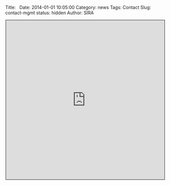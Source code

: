 Title: &nbsp;
Date: 2014-01-01 10:05:00
Category: news
Tags: Contact
Slug: contact-mgmt
status: hidden
Author: SIRA

<center><iframe style="border:1px solid black" seamless frameborder=0 scrolling="no" src="https://docs.google.com/forms/d/1eMNsMWxszrinmseYP1xUd7ztafwDgb6IHyXUPp60qCI/viewform?embedded=true" width="500" height="500" frameborder="0" marginheight="0" marginwidth="0">Loading...</iframe></center>